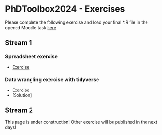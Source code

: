 # PhDToolbox2024 - Exercises
Please complete the following exercise and load your final *.R file in the opened Moodle task [here](https://elearning.unito.it/dottorato/mod/assign/view.php?id=3855)

## Stream 1

### Spreadsheet exercise
- [Exercise](https://github.com/mchialva/PhDToolbox2024/tree/main/docs/Exercises/spreadsheets/)

### Data wrangling exercise with tidyverse
- [Exercise](https://github.com/mchialva/PhDToolbox2024/tree/main/docs/Exercises/Tree-of-life)
- [Solution]

## Stream 2

This page is under construction! Other exercise will be published in the next days!
